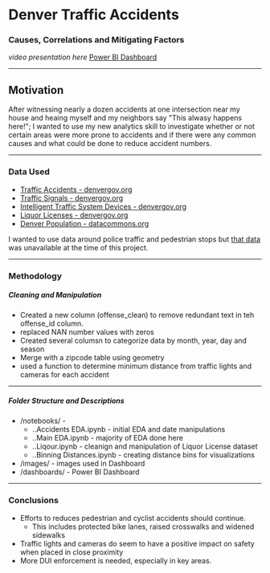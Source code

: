 # Denver Traffic Accidents
### Causes, Correlations and Mitigating Factors
*video presentation here*
[Power BI Dashboard](https://app.powerbi.com/view?r=eyJrIjoiZDFmOTQwZjctMTUyYS00YjNlLWE3ZmEtYWYwMzZmMTNlYzY2IiwidCI6IjEwMWRhNTg3LTE4NDMtNGY1Mi04YjhhLTE3YjA2OWM2NmQzMyIsImMiOjJ9)
___
## Motivation
After witnessing nearly a dozen accidents at one intersection near my house and heaing myself and my neighbors say "This alwasy happens here!"; I wanted to use my new analytics skill to investigate whether or not certain areas were more prone to accidents and if there were any common causes and what could be done to reduce accident numbers.
_____
### Data Used
- [Traffic Accidents - denvergov.org](https://www.denvergov.org/opendata/dataset/city-and-county-of-denver-traffic-accidents)
- [Traffic Signals - denvergov.org](https://www.denvergov.org/opendata/dataset/city-and-county-of-denver-traffic-signals)
- [Intelligent Traffic System Devices - denvergov.org](https://www.denvergov.org/opendata/dataset/city-and-county-of-denver-intelligent-traffic-system-devices)
- [Liquor Licenses - denvergov.org](https://www.denvergov.org/opendata/dataset/city-and-county-of-denver-liquor-licenses)
- [Denver Population - datacommons.org](https://datacommons.org/place/geoId/08031?category=Demographics#Population)

I wanted to use data around police traffic and pedestrian stops but [that data](https://www.denvergov.org/opendata/dataset/city-and-county-of-denver-intelligent-traffic-system-devices) was unavailable at the time of this project.
______
### Methodology
##### Cleaning and Manipulation
- Created a new column (offense_clean) to remove redundant text in teh offense_id column.
- replaced NAN number values with zeros
- Created several columsn to categorize data by month, year, day and season
- Merge with a zipcode table using geometry
- used a function to determine minimum distance from traffic lights and cameras for each accident
___
##### Folder Structure and Descriptions

- /notebooks/ - 
    - ..Accidents EDA.ipynb - initial EDA and date manipulations
    - ..Main EDA.ipynb - majority of EDA done here
    - ..Liqour.ipynb - cleanign and manipulation of Liquor License dataset
    - ..Binning Distances.ipynb - creating distance bins for visualizations
- /images/ - images used in Dashboard
- /dashboards/ - Power BI Dashboard
____
### Conclusions
- Efforts to reduces pedestrian and cyclist accidents should continue.
    - This includes protected bike lanes, raised crosswalks and widened sidewalks
- Traffic lights and cameras do seem to have a positive impact on safety when placed in close proximity
- More DUI enforcement is needed, especially in key areas. 

